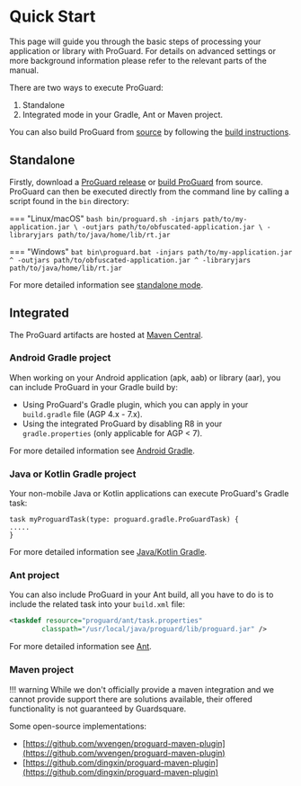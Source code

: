 # Quick Start

This page will guide you through the basic steps of processing your application or library with ProGuard.
For details on advanced settings or more background information please refer to the relevant parts of the manual.


There are two ways to execute ProGuard:

1. Standalone
2. Integrated mode in your Gradle, Ant or Maven project.

You can also build ProGuard from [source](https://github.com/Guardsquare/proguard) by following the [build instructions](building.md).

## Standalone

Firstly, download a [ProGuard release](https://github.com/Guardsquare/proguard/releases) or [build ProGuard](building.md) from source. 
ProGuard can then be executed directly from the command line by calling a script found in the `bin` directory:

=== "Linux/macOS"
    ```bash
    bin/proguard.sh -injars path/to/my-application.jar \
                    -outjars path/to/obfuscated-application.jar \
                    -libraryjars path/to/java/home/lib/rt.jar
    ```

=== "Windows"
    ```bat
    bin\proguard.bat -injars path/to/my-application.jar ^
                     -outjars path/to/obfuscated-application.jar ^
                     -libraryjars path/to/java/home/lib/rt.jar
    ```
 
For more detailed information see [standalone mode](setup/standalone.md).

## Integrated

The ProGuard artifacts are hosted at [Maven Central](https://search.maven.org/search?q=g:com.guardsquare).

### Android Gradle project

When working on your Android application (apk, aab) or library (aar), you can include ProGuard in your Gradle build by:

- Using ProGuard's Gradle plugin, which you can apply in your `build.gradle` file (AGP 4.x - 7.x).
- Using the integrated ProGuard by disabling R8 in your `gradle.properties` (only applicable for AGP < 7).

For more detailed information see [Android Gradle](setup/gradleplugin.md).

### Java or Kotlin Gradle project

Your non-mobile Java or Kotlin applications can execute ProGuard's Gradle task:
```proguard
task myProguardTask(type: proguard.gradle.ProGuardTask) {
.....
}
```

For more detailed information see [Java/Kotlin Gradle](setup/gradle.md).

### Ant project

You can also include ProGuard in your Ant build, all you have to do is to include the related task into your `build.xml` file:
```xml
<taskdef resource="proguard/ant/task.properties"
        classpath="/usr/local/java/proguard/lib/proguard.jar" />
```

For more detailed information see [Ant](setup/ant.md).


### Maven project

!!! warning
    While we don't officially provide a maven integration and we cannot provide support there are solutions available, their offered functionality is not guaranteed by Guardsquare.

Some open-source implementations:

- [https://github.com/wvengen/proguard-maven-plugin](https://github.com/wvengen/proguard-maven-plugin)
- [https://github.com/dingxin/proguard-maven-plugin](https://github.com/dingxin/proguard-maven-plugin)
